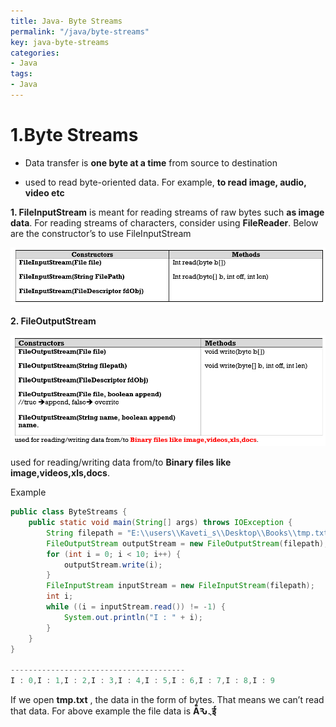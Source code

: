```yaml
---
title: Java- Byte Streams
permalink: "/java/byte-streams"
key: java-byte-streams
categories:
- Java
tags:
- Java
---
```


1.Byte Streams
===============

-   Data transfer is **one byte at a time** from source to destination

-   used to read byte-oriented data. For example,  **to read image, audio, video
    etc**

**1. FileInputStream** is meant for reading streams of raw bytes such **as image
data**. For reading streams of characters, consider using **FileReader**. Below
are the constructor’s to use FileInputStream

![](media/bytestr.png)

**2. FileOutputStream**

![](media/f2.png)

used for reading/writing data from/to **Binary files like
image,videos,xls,docs**.

Example
```java
public class ByteStreams {
	public static void main(String[] args) throws IOException {
		String filepath = "E:\\users\\Kaveti_s\\Desktop\\Books\\tmp.txt";
		FileOutputStream outputStream = new FileOutputStream(filepath);
		for (int i = 0; i < 10; i++) {
			outputStream.write(i);
		}
		FileInputStream inputStream = new FileInputStream(filepath);
		int i;
		while ((i = inputStream.read()) != -1) {
			System.out.println("I : " + i);
		}
	}
}

---------------------------------------
I : 0,I : 1,I : 2,I : 3,I : 4,I : 5,I : 6,I : 7,I : 8,I : 9
```


 If we open **tmp.txt** , the data in the form of bytes. That means we can’t
read that data. For above example the file data is **Ā̂Ԅ܆ई**
